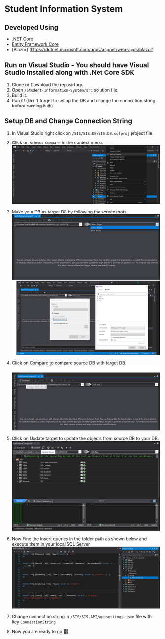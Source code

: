 # Student Information System



## Developed Using 
- [.NET Core](https://www.microsoft.com/net/core/platform)
- [Entity Framework Core](https://docs.microsoft.com/en-us/ef/core/)
- [Blazor] (https://dotnet.microsoft.com/apps/aspnet/web-apps/blazor)

## Run on Visual Studio - You should have Visual Studio installed along with .Net Core SDK
  1. Clone or Download the reposirtory.
  2. Open ```/Student-Information-System/src``` solution file.
  3. Build it.
  4. Run it! (Don't forget to set up the DB and change the connection string before running it 😉)
  
## Setup DB and Change Connection String
  1. In Visual Studio right click on ```/SIS/SIS.DB/SIS.DB.sqlproj``` project file.
  2. Click on ```Schema Compare``` in the context menu. 
    ![ContestMenu](SIS_Gallery/Image_1.PNG)
    
  3. Make your DB as target DB by following the screenshots.
    ![ContestMenu](SIS_Gallery/Image_2.PNG)
    ![ContestMenu](SIS_Gallery/Image_3.PNG)
    
  4. Click on Compare to compare source DB with target DB.
    ![ContestMenu](SIS_Gallery/Image_4.PNG)
    
  5. Click on Update target to update the objects from source DB to your DB.
    ![ContestMenu](SIS_Gallery/Image_5.PNG)
    
  6. Now Find the Insert queries in the folder path as shown below and execute them in your local SQL Server
    ![ContestMenu](SIS_Gallery/Image_6.PNG)
    
  7. Change connection string in ```/SIS/SIS.API/appsettings.json``` file with key ```ConnectionString```
  8. Now you are ready to go 🥳🥳
  
